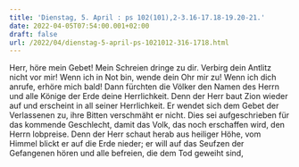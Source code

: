 ```yaml
---
title: 'Dienstag, 5. April : ps 102(101),2-3.16-17.18-19.20-21.'
date: 2022-04-05T07:54:00.001+02:00
draft: false
url: /2022/04/dienstag-5-april-ps-1021012-316-1718.html
---
```


Herr, höre mein Gebet! Mein Schreien dringe zu dir. Verbirg dein Antlitz nicht vor mir! Wenn ich in Not bin, wende dein Ohr mir zu! Wenn ich dich anrufe, erhöre mich bald! Dann fürchten die Völker den Namen des Herrn und alle Könige der Erde deine Herrlichkeit. Denn der Herr baut Zion wieder auf und erscheint in all seiner Herrlichkeit. Er wendet sich dem Gebet der Verlassenen zu, ihre Bitten verschmäht er nicht. Dies sei aufgeschrieben für das kommende Geschlecht, damit das Volk, das noch erschaffen wird, den Herrn lobpreise. Denn der Herr schaut herab aus heiliger Höhe, vom Himmel blickt er auf die Erde nieder; er will auf das Seufzen der Gefangenen hören und alle befreien, die dem Tod geweiht sind,